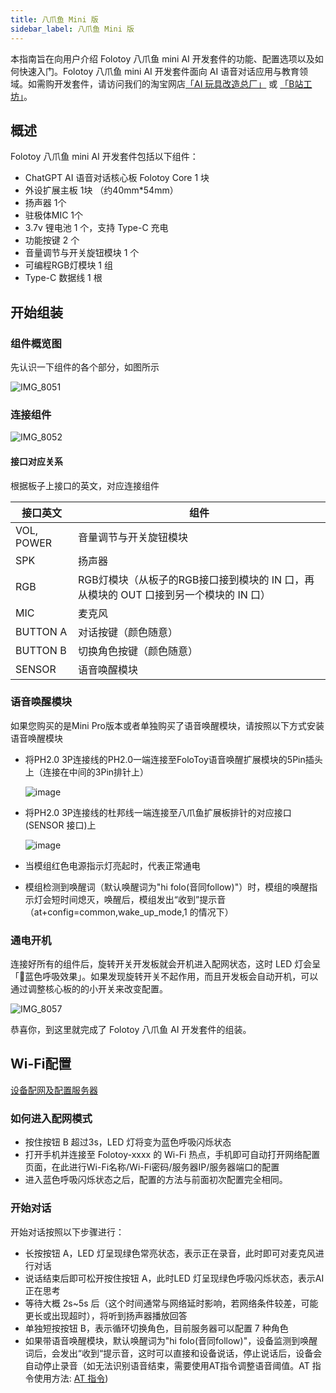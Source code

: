 ```yaml
---
title: 八爪鱼 Mini 版
sidebar_label: 八爪鱼 Mini 版
---
```


本指南旨在向用户介绍 Folotoy 八爪鱼 mini AI 开发套件的功能、配置选项以及如何快速入门。Folotoy 八爪鱼 mini AI 开发套件面向 AI 语音对话应用与教育领域。如需购开发套件，请访问我们的淘宝网店[「AI 玩具改造总厂」](https://folotoy.taobao.com) 或 [「B站工坊」](https://gf.bilibili.com/item/detail/1104863005)。

## 概述

Folotoy 八爪鱼 mini AI 开发套件包括以下组件：

- ChatGPT AI 语音对话核心板 Folotoy Core 1 块
- 外设扩展主板 1块 （约40mm*54mm）
- 扬声器 1个
- 驻极体MIC 1个
- 3.7v 锂电池 1 个，支持 Type-C 充电
- 功能按键 2 个
- 音量调节与开关旋钮模块 1 个
- 可编程RGB灯模块 1 组
- Type-C 数据线 1 根


## 开始组装

### 组件概览图

先认识一下组件的各个部分，如图所示

![IMG_8051](https://github.com/FoloToy/folotoy-doc/assets/1455685/5994c26f-114a-4a77-b270-416fc0ce1eb3)

### 连接组件

![IMG_8052](https://github.com/FoloToy/folotoy-doc/assets/41461127/a9116fe0-4c9a-4647-b311-d4b840937f13)

#### 接口对应关系

根据板子上接口的英文，对应连接组件

| 接口英文 | 组件 | 
|  ----  | ----  |
| VOL, POWER | 音量调节与开关旋钮模块 |
| SPK | 扬声器 |
| RGB | RGB灯模块（从板子的RGB接口接到模块的 IN 口，再从模块的 OUT 口接到另一个模块的 IN 口） |
| MIC | 麦克风 |
| BUTTON A | 对话按键（颜色随意） |
| BUTTON B | 切换角色按键（颜色随意） |
| SENSOR | 语音唤醒模块 |


### 语音唤醒模块
如果您购买的是Mini Pro版本或者单独购买了语音唤醒模块，请按照以下方式安装语音唤醒模块
- 将PH2.0 3P连接线的PH2.0一端连接至FoloToy语音唤醒扩展模块的5Pin插头上（连接在中间的3Pin排针上）

    ![image](https://github.com/FoloToy/folotoy-doc/assets/41461127/6c38273c-7da1-47bc-b8e8-ce4c2501f67f)

- 将PH2.0 3P连接线的杜邦线一端连接至八爪鱼扩展板排针的对应接口(SENSOR 接口)上

    ![image](https://github.com/FoloToy/folotoy-doc/assets/41461127/7eeedd5b-4558-4906-9e78-82ddd32b4b90)

- 当模组红色电源指示灯亮起时，代表正常通电

- 模组检测到唤醒词（默认唤醒词为"hi folo(音同follow)"）时，模组的唤醒指示灯会短时间熄灭，唤醒后，模组发出“收到”提示音（at+config=common,wake_up_mode,1 的情况下）


### 通电开机

连接好所有的组件后，旋转开关开发板就会开机进入配网状态，这时 LED 灯会呈「🔵蓝色呼吸效果」。如果发现旋转开关不起作用，而且开发板会自动开机，可以通过调整核心板的的小开关来改变配置。


![IMG_8057](https://github.com/FoloToy/folotoy-doc/assets/1455685/6bd4986d-e2fc-48b6-93dc-1cd55f51b84b)

恭喜你，到这里就完成了 Folotoy 八爪鱼 AI 开发套件的组装。

## Wi-Fi配置

[设备配网及配置服务器](../manual/wifi-connect.md)

### 如何进入配网模式
* 按住按钮 B 超过3s，LED 灯将变为蓝色呼吸闪烁状态
* 打开手机并连接至 Folotoy-xxxx 的 Wi-Fi 热点，手机即可自动打开网络配置页面，在此进行Wi-Fi名称/Wi-Fi密码/服务器IP/服务器端口的配置
* 进入蓝色呼吸闪烁状态之后，配置的方法与前面初次配置完全相同。



<!-- ## 配置开发套件和连接测试服务器

### 初次配置

开发套件在第一次通电开机之后会自动进入配网模式，这时用自己的手机或者电脑，搜索 Wi-Fi，就会看到以 `FoloToy-` 开头的无线网, 选择 `FoloToy-` 之后，稍等片刻，手机或者电脑会自动弹出配置的页面，如果连接上了 `FoloToy-` 但是没有弹出配置页面，可以打开手机或者电脑的浏览器，直接输入 http://192.168.4.1 进行配置

FoloToy 提供的测试 MQTT 服务器

* 地址：47.116.13.134
* 端口：1883

如果希望自建服务器，请[参考这里服务器部署说明](../installation/1panel.md)，选择合适的方案自建服务器。

![Snipaste_2023-12-14_22-50-29](https://github.com/FoloToy/folotoy-doc/assets/1455685/6aa265ed-ccce-4f18-8f06-39abe4c30dc6)


### 重新配置

如果已经配置过，希望进行再次配置，可以参考以下步骤：

* 同时按住按钮 B 和按钮 C 超过3s，LED 灯将变为蓝色呼吸闪烁状态
* 打开手机并连接至 Folotoy- 的 Wi-Fi 热点，手机即可自动打开网络配置页面，在此进行Wi-Fi名称/Wi-Fi密码/服务器IP/服务器端口的配置
* 进入蓝色呼吸闪烁状态之后，配置的方法与前面初次配置完全相同。

扩展板上连接了 3 个按钮，在扩展板上也有标示，如图所示

![ChatGPT Learning Dev](https://github.com/FoloToy/folotoy-doc/assets/1455685/cc2c77b7-2ece-4072-bb9f-867c995e22f0)
 -->

### 开始对话

开始对话按照以下步骤进行：

* 长按按钮 A，LED 灯呈现绿色常亮状态，表示正在录音，此时即可对麦克风进行对话
* 说话结束后即可松开按住按钮 A，此时LED 灯呈现绿色呼吸闪烁状态，表示AI正在思考
* 等待大概 2s~5s 后（这个时间通常与网络延时影响，若网络条件较差，可能更长或出现超时），将听到扬声器播放回答
* 单独短按按钮 B，表示循环切换角色，目前服务器可以配置 7 种角色
* 如果带语音唤醒模块，默认唤醒词为"hi folo(音同follow)"，设备监测到唤醒词后，会发出“收到“提示音，这时可以直接和设备说话，停止说话后，设备会自动停止录音（如无法识别语音结束，需要使用AT指令调整语音阈值。AT 指令使用方法: [AT 指令](../at-command.mdx))

